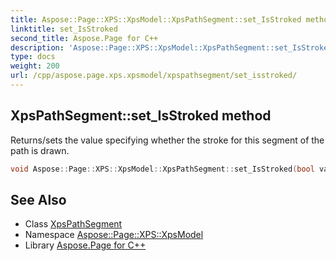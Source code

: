 ```yaml
---
title: Aspose::Page::XPS::XpsModel::XpsPathSegment::set_IsStroked method
linktitle: set_IsStroked
second_title: Aspose.Page for C++
description: 'Aspose::Page::XPS::XpsModel::XpsPathSegment::set_IsStroked method. Returns/sets the value specifying whether the stroke for this segment of the path is drawn in C++.'
type: docs
weight: 200
url: /cpp/aspose.page.xps.xpsmodel/xpspathsegment/set_isstroked/
---
```

## XpsPathSegment::set_IsStroked method


Returns/sets the value specifying whether the stroke for this segment of the path is drawn.

```cpp
void Aspose::Page::XPS::XpsModel::XpsPathSegment::set_IsStroked(bool value)
```

## See Also

* Class [XpsPathSegment](../)
* Namespace [Aspose::Page::XPS::XpsModel](../../)
* Library [Aspose.Page for C++](../../../)
